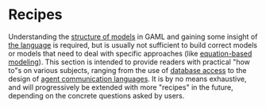 # Recipes



Understanding the [structure of models](G__OrganizationModel) in GAML and gaining some insight of [the language](G__GamlReference) is required, but is usually not sufficient to build correct models or models that need to deal with specific approaches (like [equation-based modeling](G__UsingEquations)). This section is intended to provide readers with practical "how to"s on various subjects, ranging from the use of [database access](G__UsingDatabase) to the design of [agent communication languages](G__UsingFIPAACL). It is by no means exhaustive, and will progressively be extended with more "recipes" in the future, depending on the concrete questions asked by users.
